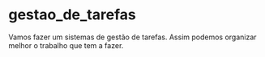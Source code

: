 # gestao_de_tarefas
Vamos fazer um sistemas de gestão de tarefas. Assim podemos organizar melhor o trabalho que tem a fazer.
